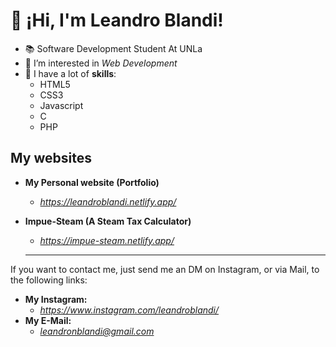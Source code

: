 # 👋 ¡Hi, I'm Leandro Blandi!

- 📚 Software Development Student At UNLa
- 👀 I’m interested in *Web Development*
- 🤖 I have a lot of **skills**:
  - HTML5 
  - CSS3
  - Javascript
  - C
  - PHP

## My websites

- **My Personal website (Portfolio)**
  - *https://leandroblandi.netlify.app/*

- **Impue-Steam (A Steam Tax Calculator)**
  - *https://impue-steam.netlify.app/*
  ***
 If you want to contact me, just send me an DM on Instagram, or via Mail, to the following links:
- **My Instagram:**
  - *https://www.instagram.com/leandroblandi/*
- **My E-Mail:**
  - *leandronblandi@gmail.com*
<!---
leandroblandi/leandroblandi is a ✨ special ✨ repository because its `README.md` (this file) appears on your GitHub profile.
You can click the Preview link to take a look at your changes.
--->
